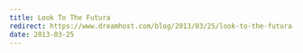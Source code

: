 ```yaml
---
title: Look To The Futura
redirect: https://www.dreamhost.com/blog/2013/03/25/look-to-the-futura-our-design-process/
date: 2013-03-25
---
```


